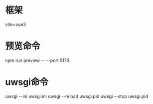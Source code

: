 # 框架

vite+vue3
# 预览命令

npm run preview -- --port 5173


# uwsgi命令
uwsgi --ini uwsgi.ini
uwsgi --reload uwsgi.pid
uwsgi --stop uwsgi.pid 